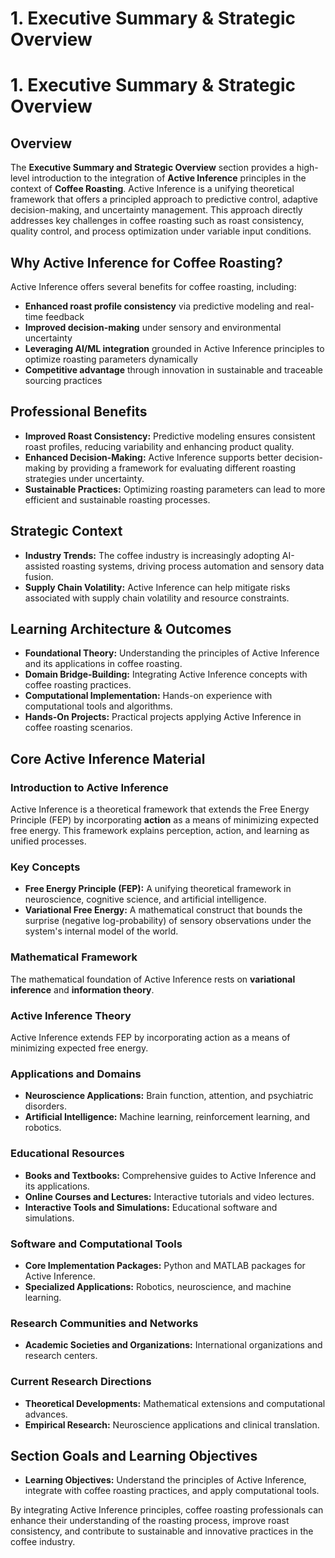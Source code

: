 # 1. Executive Summary & Strategic Overview

# 1. Executive Summary & Strategic Overview

## Overview
The **Executive Summary and Strategic Overview** section provides a high-level introduction to the integration of **Active Inference** principles in the context of **Coffee Roasting**. Active Inference is a unifying theoretical framework that offers a principled approach to predictive control, adaptive decision-making, and uncertainty management. This approach directly addresses key challenges in coffee roasting such as roast consistency, quality control, and process optimization under variable input conditions.

## Why Active Inference for Coffee Roasting?

Active Inference offers several benefits for coffee roasting, including:
- **Enhanced roast profile consistency** via predictive modeling and real-time feedback
- **Improved decision-making** under sensory and environmental uncertainty
- **Leveraging AI/ML integration** grounded in Active Inference principles to optimize roasting parameters dynamically
- **Competitive advantage** through innovation in sustainable and traceable sourcing practices

## Professional Benefits
- **Improved Roast Consistency:** Predictive modeling ensures consistent roast profiles, reducing variability and enhancing product quality.
- **Enhanced Decision-Making:** Active Inference supports better decision-making by providing a framework for evaluating different roasting strategies under uncertainty.
- **Sustainable Practices:** Optimizing roasting parameters can lead to more efficient and sustainable roasting processes.

## Strategic Context
- **Industry Trends:** The coffee industry is increasingly adopting AI-assisted roasting systems, driving process automation and sensory data fusion.
- **Supply Chain Volatility:** Active Inference can help mitigate risks associated with supply chain volatility and resource constraints.

## Learning Architecture & Outcomes
- **Foundational Theory:** Understanding the principles of Active Inference and its applications in coffee roasting.
- **Domain Bridge-Building:** Integrating Active Inference concepts with coffee roasting practices.
- **Computational Implementation:** Hands-on experience with computational tools and algorithms.
- **Hands-On Projects:** Practical projects applying Active Inference in coffee roasting scenarios.

## Core Active Inference Material

### Introduction to Active Inference
Active Inference is a theoretical framework that extends the Free Energy Principle (FEP) by incorporating **action** as a means of minimizing expected free energy. This framework explains perception, action, and learning as unified processes.

### Key Concepts
- **Free Energy Principle (FEP):** A unifying theoretical framework in neuroscience, cognitive science, and artificial intelligence.
- **Variational Free Energy:** A mathematical construct that bounds the surprise (negative log-probability) of sensory observations under the system's internal model of the world.

### Mathematical Framework
The mathematical foundation of Active Inference rests on **variational inference** and **information theory**.

### Active Inference Theory
Active Inference extends FEP by incorporating action as a means of minimizing expected free energy.

### Applications and Domains
- **Neuroscience Applications:** Brain function, attention, and psychiatric disorders.
- **Artificial Intelligence:** Machine learning, reinforcement learning, and robotics.

### Educational Resources
- **Books and Textbooks:** Comprehensive guides to Active Inference and its applications.
- **Online Courses and Lectures:** Interactive tutorials and video lectures.
- **Interactive Tools and Simulations:** Educational software and simulations.

### Software and Computational Tools
- **Core Implementation Packages:** Python and MATLAB packages for Active Inference.
- **Specialized Applications:** Robotics, neuroscience, and machine learning.

### Research Communities and Networks
- **Academic Societies and Organizations:** International organizations and research centers.

### Current Research Directions
- **Theoretical Developments:** Mathematical extensions and computational advances.
- **Empirical Research:** Neuroscience applications and clinical translation.

## Section Goals and Learning Objectives
- **Learning Objectives:** Understand the principles of Active Inference, integrate with coffee roasting practices, and apply computational tools.

By integrating Active Inference principles, coffee roasting professionals can enhance their understanding of the roasting process, improve roast consistency, and contribute to sustainable and innovative practices in the coffee industry.